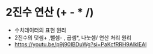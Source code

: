 # 2진수 연산 (+ - * /)
- 수치데이터의 표현 원리
- 2진수의 덧셈+ ,뺄셈- , 곱셈*, 나눗셈/ 연산 처리 원리
- https://youtu.be/p9j90IBDuWg?si=PaKcfRRH9AlklEAl
